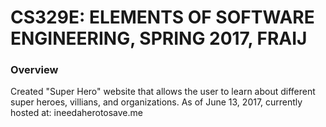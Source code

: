 # CS329E: ELEMENTS OF SOFTWARE ENGINEERING, SPRING 2017, FRAIJ

### Overview
Created "Super Hero" website that allows the user to learn about different super heroes, villians, and organizations. As of June 13, 2017, currently hosted at: ineedaherotosave.me
